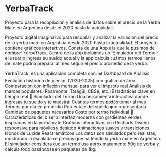# YerbaTrack
Proyecto para la recopilacion y analisis de datos sobre el precio de la Yerba Mate en Argentina desde el 2020 hasta la actualidad.

Proyecto digital imaginativo para recopilar y analizar la variación del precio de la yerba mate en Argentina desde 2020 hasta la actualidad. El proyecto contiene gráficos interactivos. Consta de una App a la que le pusimos de nombre: YerbaTrack.
Dentro de la app incluimos un “Simulador del Termo”: el usuario ingresa su sueldo actual y la app calcula cuántos termos llenos de mate podría preparar al mes según el precio promedio de la yerba.

YerbaTrack, es una aplicación completa con:
📊 Dashboard de Análisis
Evolución histórica de precios (2020-2025) con gráfico de área
Comparación con inflación mensual para ver el impacto real
Análisis de marcas populares (Rosamonte, Taragüí, CBSé, etc.)
Estadísticas clave en tiempo real
🧉 Simulador del Termo
Una herramienta interactiva donde ingresas tu sueldo y te muestra:
Cuántos termos podés tomar al mes
Termos por día en promedio
Porcentaje del sueldo que representaría
Cantidad de paquetes necesarios
Costo por termo individual
🎨 Características del diseño
Interfaz moderna con gradientes verdes inspirados en la yerba mate
Gráficos interactivos con Recharts
Diseño responsive para móviles y desktop
Animaciones suaves y transiciones
Iconos de Lucide React temáticos
Los datos son simulados pero realistas, mostrando la escalada de precios que ha tenido la yerba mate en Argentina. El simulador considera que un termo usa aproximadamente 50g de yerba y calcula todo basándose en paquetes de 1kg.


